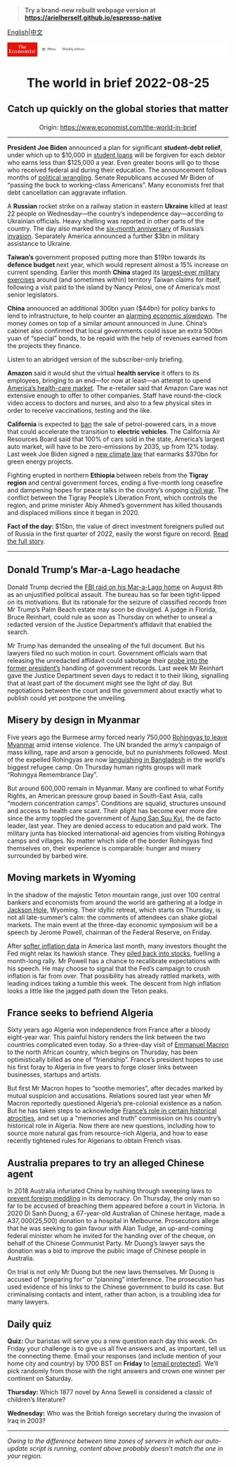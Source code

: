 > **Try a brand-new rebuilt webpage version at https://arielherself.github.io/espresso-native**

[English](https://github.com/arielherself/espresso/blob/main/README.md)|[中文](https://github-com.translate.goog/arielherself/espresso/blob/main/README.md?_x_tr_sl=en&_x_tr_tl=zh-CN&_x_tr_hl=zh-CN&_x_tr_pto=wapp)



![The Economist](menubar.png)

# <p align="center">The world in brief 2022-08-25</p>

## <p align="center">Catch up quickly on the global stories that matter</p>

<p align="center">Origin: <a href="https://www.economist.com/the-world-in-brief">https://www.economist.com/the-world-in-brief</a><hr>

<strong>President Joe Biden</strong> announced a plan for significant <strong>student-debt relief</strong>, under which up to $10,000 in [student loans](https://www.economist.com/leaders/2020/02/20/how-the-next-president-should-fix-americas-student-loan-problem) will be forgiven for each debtor who earns less than $125,000 a year. Even greater boons will go to those who received federal aid during their education. The announcement follows months of [political wrangling](https://www.economist.com/united-states/2022/04/16/why-america-keeps-delaying-student-loan-repayments). Senate Republicans accused Mr Biden of “passing the buck to working-class Americans”. Many economists fret that debt cancellation can aggravate inflation.

A <strong>Russian</strong> rocket strike on a railway station in eastern <strong>Ukraine</strong> killed at least 22 people on Wednesday—the country’s independence day—according to Ukrainian officials. Heavy shelling was reported in other parts of the country. The day also marked the [six-month anniversary](https://www.economist.com/interactive/europe/2022/08/24/six-months-of-war-in-ukraine) of Russia’s [invasion](https://www.economist.com/ukraine-crisis). Separately America announced a further $3bn in military assistance to Ukraine.

<strong>Taiwan’s </strong>government proposed putting more than $19bn towards its <strong>defence budget </strong>next year, which would represent almost a 15% increase on current spending. Earlier this month <strong>China </strong>staged its [largest-ever military exercises](https://www.economist.com/china/2022/08/04/china-sends-missiles-flying-over-taiwan) around (and sometimes within) territory Taiwan claims for itself, following a visit paid to the island by Nancy Pelosi, one of America’s most senior legislators.

<strong>China</strong> announced an additional 300bn yuan ($44bn) for policy banks to lend to infrastructure, to help counter an [alarming economic slowdown](https://www.economist.com/china/2022/08/18/chinas-economy-is-beset-by-problems). The money comes on top of a similar amount announced in June. China’s cabinet also confirmed that local governments could issue an extra 500bn yuan of “special” bonds, to be repaid with the help of revenues earned from the projects they finance.

Listen to an abridged version of the subscriber-only briefing.

<strong>Amazon</strong> said it would shut the virtual <strong>health service</strong> it offers to its employees, bringing to an end—for now at least—an attempt to upend [America’s health-care market](https://www.economist.com/business/2018/02/03/apple-and-amazons-moves-in-health-signal-a-coming-transformation). The e-retailer said that Amazon Care was not extensive enough to offer to other companies. Staff have round-the-clock video access to doctors and nurses, and also to a few physical sites in order to receive vaccinations, testing and the like.

<strong>California</strong> is expected to [ban](https://www.economist.com/united-states/california-wants-to-lead-the-world-on-climate-policy/21808833) the sale of petrol-powered cars, in a move that could accelerate the transition to <strong>electric vehicles</strong>. The California Air Resources Board said that 100% of cars sold in the state, America’s largest auto market, will have to be zero-emissions by 2035, up from 12% today. Last week Joe Biden signed a [new climate law](https://www.economist.com/leaders/2022/08/08/americas-climate-plus-spending-bill-is-flawed-but-essential) that earmarks $370bn for green energy projects.

Fighting erupted in northern <strong>Ethiopia </strong>between rebels from the <strong>Tigray region</strong> and central government forces, ending a five-month long ceasefire and dampening hopes for peace talks in the country’s ongoing [civil war](https://www.economist.com/middle-east-and-africa/2022/04/13/ethnic-cleansing-of-tigrayans-may-prolong-ethiopias-civil-war). The conflict between the Tigray People’s Liberation Front, which controls the region, and prime minister Abiy Ahmed’s government has killed thousands and displaced millions since it began in 2020. 

<strong>Fact of the day: </strong>$15bn, the value of direct investment foreigners pulled out of Russia in the first quarter of 2022, easily the worst figure on record. [Read the full story](https://www.economist.com/finance-and-economics/2022/08/23/why-the-russian-economy-keeps-beating-expectations).

----------

## Donald Trump’s Mar-a-Lago headache

Donald Trump decried the [FBI raid on his Mar-a-Lago home](https://www.economist.com/united-states/2022/08/10/the-raid-on-mar-a-lago-could-shake-americas-foundations) on August 8th as an unjustified political assault. The bureau has so far been tight-lipped on its motivations. But its rationale for the seizure of classified records from Mr Trump’s Palm Beach estate may soon be divulged. A judge in Florida, Bruce Reinhart, could rule as soon as Thursday on whether to unseal a redacted version of the Justice Department’s affidavit that enabled the search.

Mr Trump has demanded the unsealing of the full document. But his lawyers filed no such motion in court. Government officials warn that releasing the unredacted affidavit could sabotage their [probe into the former president’s](https://www.economist.com/united-states/2022/07/27/the-justice-department-is-moving-against-donald-trump) handling of government records. Last week Mr Reinhart gave the Justice Department seven days to redact it to their liking, signalling that at least part of the document might see the light of day. But negotiations between the court and the government about exactly what to publish could yet postpone the unveiling. 

## Misery by design in Myanmar

Five years ago the Burmese army forced nearly 750,000 [Rohingyas to leave Myanmar](https://www.economist.com/asia/2022/08/18/the-rohingyas-are-being-wiped-out-in-slow-motion) amid intense violence. The UN branded the army’s campaign of mass killing, rape and arson a genocide, but no punishments followed. Most of the expelled Rohingyas are now [languishing in Bangladesh](https://www.economist.com/asia/2022/06/16/unable-to-send-rohingyas-home-bangladesh-circumscribes-their-lives) in the world’s biggest refugee camp. On Thursday human rights groups will mark “Rohingya Remembrance Day”.

But around 600,000 remain in Myanmar. Many are confined to what Fortify Rights, an American pressure group based in South-East Asia, calls “modern concentration camps”. Conditions are squalid, structures unsound and access to health care scant. Their plight has become ever more dire since the army toppled the government of [Aung San Suu Kyi](https://www.economist.com/asia/2021/02/01/aung-san-suu-kyi-is-arrested-as-myanmars-generals-seize-power), the de facto leader, last year. They are denied access to education and paid work. The military junta has blocked international-aid agencies from visiting Rohingya camps and villages. No matter which side of the border Rohingyas find themselves on, their experience is comparable: hunger and misery surrounded by barbed wire. 

## Moving markets in Wyoming

In the shadow of the majestic Teton mountain range, just over 100 central bankers and economists from around the world are gathering at a lodge in [Jackson Hole](https://www.economist.com/finance-and-economics/at-the-jackson-hole-meeting-the-fed-ponders-an-uneven-recovery/21804083), Wyoming. Their idyllic retreat, which starts on Thursday, is not all late-summer’s calm: the comments of attendees can shake global markets. The main event at the three-day economic symposium will be a speech by Jerome Powell, chairman of the Federal Reserve, on Friday.

After [softer inflation data](https://www.economist.com/finance-and-economics/2022/08/05/for-a-change-american-inflation-is-lower-than-expected) in America last month, many investors thought the Fed might relax its hawkish stance. They [piled back into stocks](https://www.economist.com/leaders/2022/08/18/a-fresh-american-bull-market-is-under-way-can-it-last), fuelling a month-long rally. Mr Powell has a chance to recalibrate expectations with his speech. He may choose to signal that the Fed’s campaign to crush inflation is far from over. That possibility has already rattled markets, with leading indices taking a tumble this week. The descent from high inflation looks a little like the jagged path down the Teton peaks.

## France seeks to befriend Algeria

Sixty years ago Algeria won independence from France after a bloody eight-year war. This painful history renders the link between the two countries complicated even today. So a three-day visit of [Emmanuel Macron](https://www.economist.com/middle-east-and-africa/2021/06/03/france-tries-to-reset-policy-in-africa) to the north African country, which begins on Thursday, has been optimistically billed as one of “friendship”. France’s president hopes to use his first foray to Algeria in five years to forge closer links between businesses, startups and artists.

But first Mr Macron hopes to “soothe memories”, after decades marked by mutual suspicion and accusations. Relations soured last year when Mr Macron reportedly questioned Algeria’s pre-colonial existence as a nation. But he has taken steps to acknowledge [France’s role in certain historical atrocities](https://www.economist.com/international/2021/05/13/france-is-confronting-its-history-in-algeria), and set up a “memories and truth” commission on his country’s historical role in Algeria. Now there are new questions, including how to source more natural gas from resource-rich Algeria, and how to ease recently tightened rules for Algerians to obtain French visas. 

## Australia prepares to try an alleged Chinese agent

In 2018 Australia infuriated China by rushing through sweeping laws to [prevent foreign meddling](https://www.economist.com/asia/2021/05/08/australias-debate-about-china-is-becoming-hot-angry-and-shrill) in its democracy. On Thursday, the only man so far to be accused of breaching them appeared before a court in Victoria. In 2020 Di Sanh Duong, a 67-year-old Australian of Chinese heritage, made a A$37,000 ($25,500) donation to a hospital in Melbourne. Prosecutors allege that he was seeking to gain favour with Alan Tudge, an up-and-coming federal minister whom he invited for the handing over of the cheque, on behalf of the Chinese Communist Party. Mr Duong’s lawyer says the donation was a bid to improve the public image of Chinese people in Australia.

On trial is not only Mr Duong but the new laws themselves. Mr Duong is accused of “preparing for” or “planning” interference. The prosecution has used evidence of his links to the Chinese government to build its case. But criminalising contacts and intent, rather than action, is a troubling idea for many lawyers.

## Daily quiz

<strong>Quiz: </strong>Our baristas will serve you a new question each day this week. On Friday your challenge is to give us all five answers and, as important, tell us the connecting theme. Email your responses (and include mention of your home city and country) by 1700 BST on <strong>Friday</strong> to [<span class="__cf_email__" data-cfemail="8cddf9e5f6c9fffcfee9ffffe3cce9efe3e2e3e1e5fff8a2efe3e1">[email&#160;protected]</span>](https://mail.google.com/mail/?view=cm&amp;fs=1&amp;tf=1&amp;to=QuizEspresso@economist.com). We’ll pick randomly from those with the right answers and crown one winner per continent on Saturday.

<strong>Thursday:</strong> Which 1877 novel by Anna Sewell is considered a classic of children’s literature?

<strong>Wednesday:</strong> Who was the British foreign secretary during the invasion of Iraq in 2003? 

----------

*Owing to the difference between time zones of servers in which our auto-update script is running, content above probably doesn't match the one in your region.*
